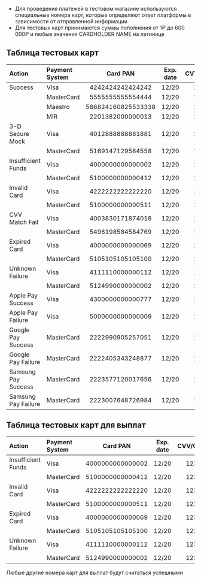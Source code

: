 - Для проведения платежей в тестовом магазине используются специальные номера карт, которые определяют ответ платформы в зависимости от отправленной информации
- Для тестовых карт принимаются суммы пополнения от 1₽ до 600 000₽ и любые значения CARDHOLDER NAME на латинице

## Таблица тестовых карт

| Action                 | Payment System | Card PAN                 | Exp. date | CVV/CVC  |
|:-----------------------|:---------------|:------------------------:|:---------:|:---------:
| Success				 | Visa			  | 4242424242424242		 | 12/20     | 123      |
| 	    				 | MasterCard	  | 5555555555554444		 | 12/20     | 123      |
| 		        		 | Maestro		  | 586824160825533338		 | 12/20     | 123      |
| 		        		 | MIR    		  | 2201382000000013		 | 12/20     | 123      |
| 3-D Secure Mock        | Visa           | 4012888888881881         | 12/20     | 123      |
|                        | MasterCard     | 5169147129584558         | 12/20     | 123      |
| Insufficient Funds     | Visa           | 4000000000000002         | 12/20     | 123      |
|                        | MasterCard     | 5100000000000412         | 12/20     | 123      |
| Invalid Card           | Visa           | 4222222222222220         | 12/20     | 123      |
|                        | MasterCard     | 5100000000000511         | 12/20     | 123      |
| CVV Match Fail         | Visa           | 4003830171874018         | 12/20     | 123      |
|                        | MasterCard     | 5496198584584769         | 12/20     | 123      |
| Expired Card           | Visa           | 4000000000000069         | 12/20     | 123      |
|                        | MasterCard     | 5105105105105100         | 12/20     | 123      |
| Unknown Failure        | Visa           | 4111110000000112         | 12/20     | 123      |
|                        | MasterCard     | 5124990000000002         | 12/20     | 123      |
| Apple Pay Success      | Visa           | 4300000000000777         | 12/20     | 123      |
| Apple Pay Failure      | Visa           | 5000000000000009         | 12/20     | 123      |
| Google Pay Success     | MasterCard     | 2222990905257051         | 12/20     | 123      |
| Google Pay Failure     | MasterCard     | 2222405343248877         | 12/20     | 123      |
| Samsung Pay Success    | MasterCard     | 2223577120017656         | 12/20     | 123      |
| Samsung Pay Failure    | MasterCard     | 2223007648726984         | 12/20     | 123      |

## Таблица тестовых карт для выплат

| Action                 | Payment System | Card PAN                 | Exp. date | CVV/CVC  |
|:-----------------------|:---------------|:------------------------:|:---------:|:---------:
| Insufficient Funds     | Visa           | 4000000000000002         | 12/20     | 123      |
|                        | MasterCard     | 5100000000000412         | 12/20     | 123      |
| Invalid Card           | Visa           | 4222222222222220         | 12/20     | 123      |
|                        | MasterCard     | 5100000000000511         | 12/20     | 123      |
| Expired Card           | Visa           | 4000000000000069         | 12/20     | 123      |
|                        | MasterCard     | 5105105105105100         | 12/20     | 123      |
| Unknown Failure        | Visa           | 4111110000000112         | 12/20     | 123      |
|                        | MasterCard     | 5124990000000002         | 12/20     | 123      |

Любые другие номера карт для выплат будут считаться успешными
